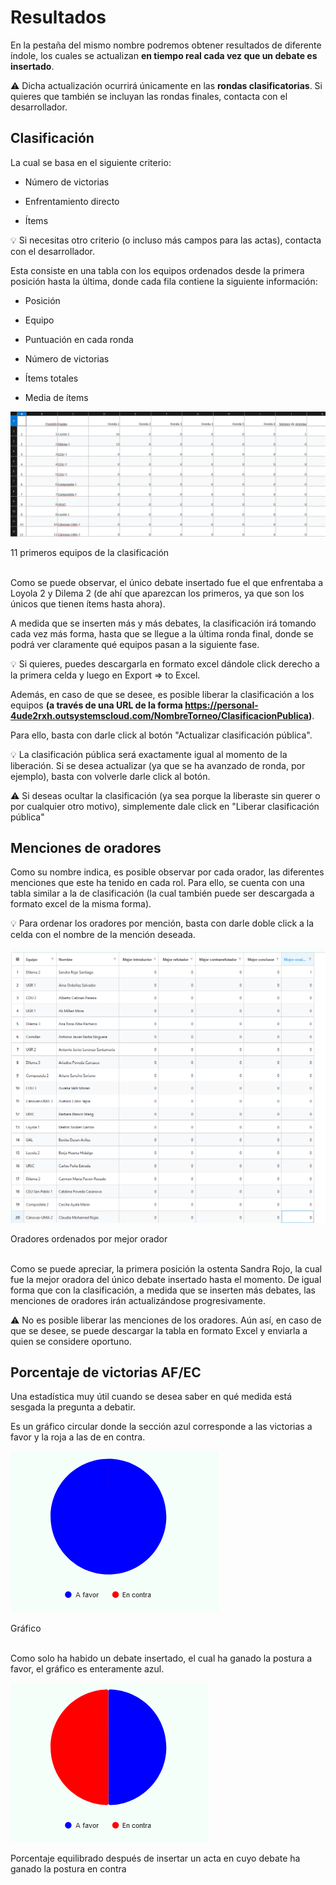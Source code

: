 # Resultados

En la pestaña del mismo nombre podremos obtener resultados de diferente índole, los cuales se actualizan **en tiempo real cada vez que un debate es insertado**.

<div class="warning">

⚠️ Dicha actualización ocurrirá únicamente en las **rondas clasificatorias**. Si quieres que también se incluyan las rondas finales, contacta con el desarrollador.


</div>

## Clasificación

La cual se basa en el siguiente criterio:

* Número de victorias

* Enfrentamiento directo

* Ítems

<div class="tip">
💡
Si necesitas otro criterio (o incluso más campos para las actas), contacta con el desarrollador.

</div>

Esta consiste en una tabla con los equipos ordenados desde la primera posición hasta la última, donde cada fila contiene la siguiente 
información:

* Posición

* Equipo

* Puntuación en cada ronda

* Número de victorias

* Ítems totales

* Media de ítems



![Ejemplo de clasificación](_images/clasificacion.png)

<div class="caption">11 primeros equipos de la clasificación</div>

<br>

Como se puede observar, el único debate insertado fue el que enfrentaba a  Loyola 2 y Dilema 2 (de ahí que aparezcan los primeros, ya que son los únicos que tienen ítems hasta ahora).

A medida que se inserten más y más debates, la clasificación irá tomando cada vez más forma, hasta que se llegue a la última ronda final, donde se podrá ver claramente qué equipos pasan a la siguiente fase.

<div class="tip">
💡
Si quieres, puedes descargarla en formato excel dándole click derecho a la primera celda y luego en Export => to Excel.

</div>

Además, en caso de que se desee, es posible liberar la clasificación a los equipos **(a través de una URL de la forma https://personal-4ude2rxh.outsystemscloud.com/NombreTorneo/ClasificacionPublica)**.

Para ello, basta con darle click al botón "Actualizar clasificación pública".


<div class="tip">

💡 La clasificación pública será exactamente igual al momento de la liberación. Si se desea actualizar (ya que se ha avanzado de ronda, por ejemplo), basta con volverle darle click al botón.

</div>


<div class="warning">

⚠️ Si deseas ocultar la clasificación (ya sea porque la liberaste sin querer o por cualquier otro motivo), simplemente dale click en "Liberar clasificación pública"


</div>

## Menciones de oradores

Como su nombre indica, es posible observar por cada orador, las diferentes menciones que este ha tenido en cada rol. Para ello, se cuenta con una tabla similar a la de clasificación (la cual también puede ser descargada a formato excel de la misma forma).


<div class="tip">
💡
Para ordenar los oradores por mención, basta con darle doble click a la celda con el nombre de la mención deseada. 

</div>

![Mejores oradores](_images/mejores_oradores.png)

<div class="caption">Oradores ordenados por mejor orador</div>

<br>

Como se puede apreciar, la primera posición la ostenta Sandra Rojo, la cual fue la mejor oradora del único debate insertado hasta el momento. De igual forma que con la clasificación, a medida que se inserten más debates, las menciones de oradores irán actualizándose progresivamente.

<div class="warning">

⚠️ No es posible liberar las menciones de los oradores. Aún así, en caso de que se desee, se puede descargar la tabla en formato Excel y enviarla a quien se considere oportuno.


</div>

## Porcentaje de victorias AF/EC

Una estadística muy útil cuando se desea saber en qué medida está sesgada la pregunta a debatir.

Es un gráfico circular donde la sección azul corresponde a las victorias a favor y la roja a las de en contra.

<div class="centered-image">

![Porcentaje de victorias AF/EC](_images/porcentaje_victorias_af_ec.png)

</div>

<div class="caption">Gráfico</div>

<br>

Como solo ha habido un debate insertado, el cual ha ganado la postura a favor, el gráfico es enteramente azul.

<div class="centered-image">

![Porcentaje equilibrado](_images/porcentaje_equilibrado.png)

</div>


<div class="caption">Porcentaje equilibrado después de insertar un acta en cuyo debate ha ganado la postura en contra</div>

<br>

